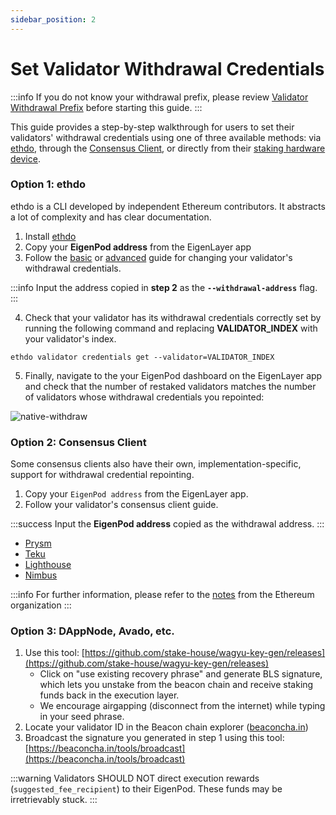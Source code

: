 ```yaml
---
sidebar_position: 2
---
```


# Set Validator Withdrawal Credentials

:::info
If you do not know your withdrawal prefix, please review [Validator Withdrawal Prefix](validator-eligibility-withdrawal-prefix.md "mention") before starting this guide.
:::

This guide provides a step-by-step walkthrough for users to set their validators' withdrawal credentials using one of three available methods: via [ethdo](#option-1-ethdo), through the [Consensus Client](#option-2-consensus-client), or directly from their [staking hardware device](#option-3-dappnode-avado-etc).

### Option 1: ethdo

ethdo is a CLI developed by independent Ethereum contributors. It abstracts a lot of complexity and has clear documentation.

1. Install [ethdo](https://github.com/wealdtech/ethdo)
2. Copy your **EigenPod address** from the EigenLayer app
3. Follow the [basic](https://github.com/wealdtech/ethdo/blob/master/docs/changingwithdrawalcredentials.md#basic-operation) or [advanced](https://github.com/wealdtech/ethdo/blob/master/docs/changingwithdrawalcredentials.md#advanced-operation) guide for changing your validator's withdrawal credentials.

:::info
Input the address copied in **step 2** as the **`--withdrawal-address`** flag.
:::

4. Check that your validator has its withdrawal credentials correctly set by running the following command and replacing **VALIDATOR_INDEX** with your validator's index.

```
ethdo validator credentials get --validator=VALIDATOR_INDEX
```

5. Finally, navigate to the your EigenPod dashboard on the EigenLayer app and check that the number of restaked validators matches the number of validators whose withdrawal credentials you repointed:

![native-withdraw](/img/restake-guides/set-validator-withdrawal-credentials.png)

### Option 2: Consensus Client

Some consensus clients also have their own, implementation-specific, support for withdrawal credential repointing.

1. Copy your `EigenPod address` from the EigenLayer app.
2. Follow your validator's consensus client guide.

:::success
Input the **EigenPod address** copied as the withdrawal address.
:::

- [Prysm](https://docs.prylabs.network/docs/wallet/withdraw-validator#option-1-partial-earnings-withdrawals)
- [Teku](https://docs.teku.consensys.net/HowTo/Withdrawal-Keys)
- [Lighthouse](https://lighthouse-book.sigmaprime.io/voluntary-exit.html#faq)
- [Nimbus](https://nimbus.guide/withdrawals.html#updating-your-withdrawal-credentials)

:::info
For further information, please refer to the [notes](https://notes.ethereum.org/@launchpad/withdrawals-faq#Q-How-do-I-fully-withdraw-exit-my-validator) from the Ethereum organization
:::

### Option 3: DAppNode, Avado, etc.

1. Use this tool: [https://github.com/stake-house/wagyu-key-gen/releases](https://github.com/stake-house/wagyu-key-gen/releases)
   - Click on "use existing recovery phrase" and generate BLS signature, which lets you unstake from the beacon chain and receive staking funds back in the execution layer.
   - We encourage airgapping (disconnect from the internet) while typing in your seed phrase.
2. Locate your validator ID in the Beacon chain explorer ([beaconcha.in](https://beaconcha.in/))
3. Broadcast the signature you generated in step 1 using this tool: [https://beaconcha.in/tools/broadcast](https://beaconcha.in/tools/broadcast)

:::warning
Validators SHOULD NOT direct execution rewards (`suggested_fee_recipient`) to their EigenPod. These funds may be irretrievably stuck.
:::
